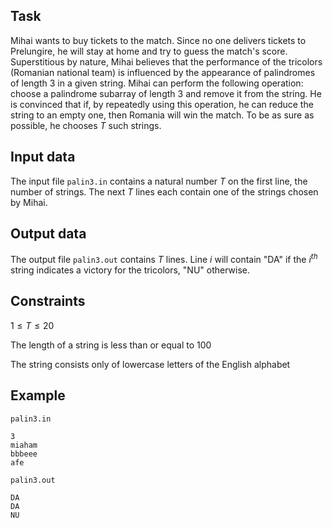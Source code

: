 ## Task

Mihai wants to buy tickets to the match. Since no one delivers tickets to Prelungire, he will stay at home and try to guess the match's score. Superstitious by nature, Mihai believes that the performance of the tricolors (Romanian national team) is influenced by the appearance of palindromes of length $3$ in a given string. Mihai can perform the following operation: choose a palindrome subarray of length $3$ and remove it from the string. He is convinced that if, by repeatedly using this operation, he can reduce the string to an empty one, then Romania will win the match. To be as sure as possible, he chooses $T$ such strings.

## Input data

The input file `palin3.in` contains a natural number $T$ on the first line, the number of strings. The next $T$ lines each contain one of the strings chosen by Mihai.

## Output data

The output file `palin3.out` contains $T$ lines. Line $i$ will contain "DA" if the $i^{th}$ string indicates a victory for the tricolors, "NU" otherwise.

## Constraints

$1 \leq T \leq 20$

The length of a string is less than or equal to $100$

The string consists only of lowercase letters of the English alphabet

## Example

`palin3.in`
```
3
miaham
bbbeee
afe
```

`palin3.out`
```
DA
DA
NU
```